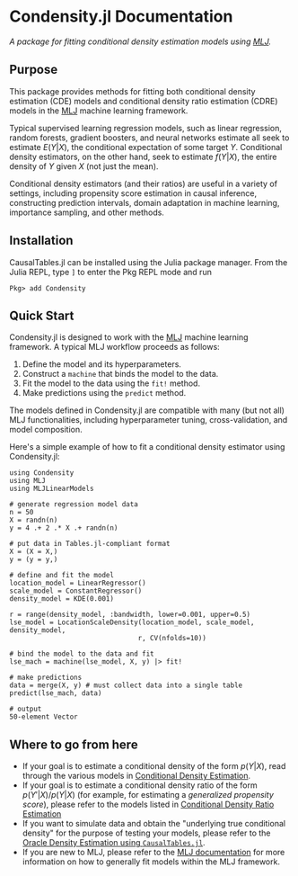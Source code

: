 # Condensity.jl Documentation

*A package for fitting conditional density estimation models using [MLJ](https://alan-turing-institute.github.io/MLJ.jl/dev/).*

## Purpose

This package provides methods for fitting both conditional density estimation (CDE) models and conditional density ratio estimation (CDRE) models in the [MLJ](https://alan-turing-institute.github.io/MLJ.jl/dev/) machine learning framework. 

Typical supervised learning regression models, such as linear regression, random forests, gradient boosters, and neural networks estimate all seek to estimate $E(Y|X)$, the conditional expectation of some target $Y$. Conditional density estimators, on the other hand, seek to estimate $f(Y|X)$, the entire density of $Y$ given $X$ (not just the mean). 

Conditional density estimators (and their ratios) are useful in a variety of settings, including propensity score estimation in causal inference, constructing prediction intervals, domain adaptation in machine learning, importance sampling, and other methods.

## Installation
CausalTables.jl can be installed using the Julia package manager.
From the Julia REPL, type `]` to enter the Pkg REPL mode and run

```
Pkg> add Condensity
```

## Quick Start
Condensity.jl is designed to work with the [MLJ](https://alan-turing-institute.github.io/MLJ.jl/dev/) machine learning framework. A typical MLJ workflow proceeds as follows:

1. Define the model and its hyperparameters.
2. Construct a `machine` that binds the model to the data.
3. Fit the model to the data using the `fit!` method.
4. Make predictions using the `predict` method.

The models defined in Condensity.jl are compatible with many (but not all) MLJ functionalities, including hyperparameter tuning, cross-validation, and model composition.

Here's a simple example of how to fit a conditional density estimator using Condensity.jl:

```jldoctest; output = false, filter = r"(?<=.{17}).*"s
using Condensity
using MLJ
using MLJLinearModels

# generate regression model data
n = 50
X = randn(n)
y = 4 .+ 2 .* X .+ randn(n)

# put data in Tables.jl-compliant format
X = (X = X,)
y = (y = y,)

# define and fit the model
location_model = LinearRegressor()
scale_model = ConstantRegressor()
density_model = KDE(0.001)

r = range(density_model, :bandwidth, lower=0.001, upper=0.5)
lse_model = LocationScaleDensity(location_model, scale_model, density_model, 
                                r, CV(nfolds=10))

# bind the model to the data and fit
lse_mach = machine(lse_model, X, y) |> fit!

# make predictions
data = merge(X, y) # must collect data into a single table
predict(lse_mach, data)

# output
50-element Vector
```

## Where to go from here

- If your goal is to estimate a conditional density of the form $p(Y|X)$, read through the various models in [Conditional Density Estimation](man/density.md).
- If your goal is to estimate a conditional density ratio of the form $p(Y'|X)/p(Y|X)$ (for example, for estimating a *generalized propensity score*), please refer to the models listed in [Conditional Density Ratio Estimation](man/density-ratio.md)
- If you want to simulate data and obtain the "underlying true conditional density" for the purpose of testing your models, please refer to the [Oracle Density Estimation using `CausalTables.jl`](man/oracle.md).
- If you are new to MLJ, please refer to the [MLJ documentation](https://alan-turing-institute.github.io/MLJ.jl/dev/) for more information on how to generally fit models within the MLJ framework.


